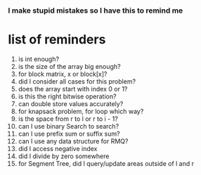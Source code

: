 ### I make stupid mistakes so I have this to remind me

# list of reminders

1. is int enough?
2. is the size of the array big enough?
3. for block matrix, x or block[x]?
4. did I consider all cases for this problem?
5. does the array start with index 0 or 1?
6. is this the right bitwise operation?
7. can double store values accurately?
8. for knapsack problem, for loop which way?
9. is the space from r to l or r to i - 1?
10. can I use binary Search to search?
11. can I use prefix sum or suffix sum?
12. can I use any data structure for RMQ?
13. did I access negative index
14. did I divide by zero somewhere
15. for Segment Tree, did I query/update areas outside of l and r
